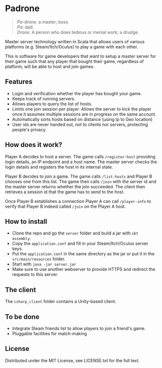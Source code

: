 # Padrone

>*Pa-drone*: a master; boss.  
*Pa*: dad.  
*Drone*: A person who does tedious or menial work; a drudge.

Master server technology written in Scala that allows users of various platforms (e.g. Steam/Itch/Oculus) to
play a game with each other.

This is software for game developers that want to setup a master server for their
game such that any player that bought their game, regardless of platform, will be able
to host and join games.

## Features

- Login and verification whether the player has bought your game.
- Keeps track of running servers.
- Allows players to query the list of hosts.
- Limits one join session per player. Allows the server to kick the player
  once it assumes multiple sessions are in progress on the same account.
- Automatically sorts hosts based on distance (using Ip to Geo location)
- User ids are never handed out, not to clients nor servers, protecting people's privacy.

## How does it work?

Player A decides to host a server. The game calls `/register-host` providing login details,
an IP endpoint and a host name. The master server checks the login details and
registers the host in its internal state.

Player B decides to join a game. The game calls `/list-hosts` and Player B chooses
one from this list. The game then calls `/join` with the server id and the master
server returns whether the join succeeded. The client then retrieves a session id
that the game has to send to the host.

Once Player B establishes a connection Player A can call `/player-info`
to verify that Player B indeed called `/join` on the Player A host.

## How to install

- Clone the repo and go the `server` folder and build a jar with `sbt assembly`.
- Copy the `application.conf` and fill in your Steam/Itch/Oculus server keys.
- Put the `application.conf` in the same directory as the jar or put it in the
`src/main/resources` folder.
- Start with `java -jar server.jar`
- Make sure to use another webserver to provide HTTPS and redirect the requests
to this server.

## The client

The `csharp_client` folder contains a Unity-based client.

## To be done

- Integrate Steam friends list to allow players to join a friend's game.
- Pluggable facilities for match-making

## License

Distributed under the MIT License, see LICENSE.txt for the full text.
